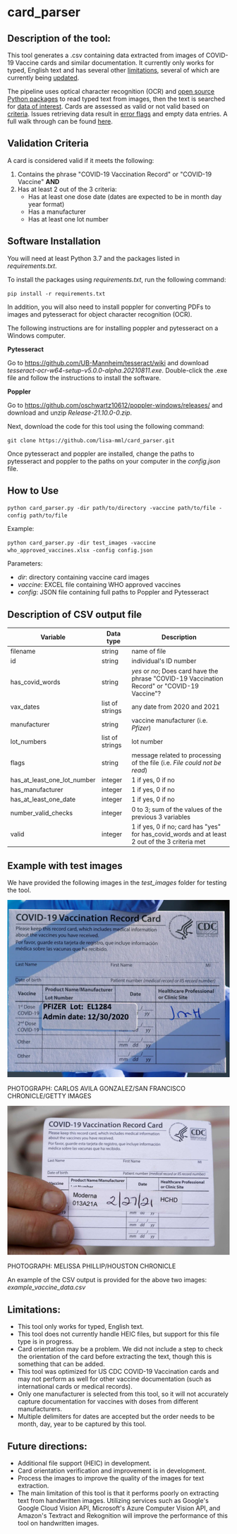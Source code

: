 # card_parser

## Description of the tool:

This tool generates a .csv containing data extracted from images of COVID-19 Vaccine cards and similar documentation. It currently only works for typed, English text and has several other [limitations](#limitations), several of which are currently being [updated](#future-directions).  

The pipeline uses optical character recognition (OCR) and [open source Python packages](#software-installation) to read typed text from images, then the text is searched for [data of interest](#description-of-csv-output-file). Cards are assessed as valid or not valid based on [criteria](#validation-criteria). Issues retrieving data result in [error flags](#description-of-csv-output-file) and empty data entries. A full walk through can be found [here](#how-to-use).  

## Validation Criteria

A card is considered valid if it meets the following:

1. Contains the phrase "COVID-19 Vaccination Record" or "COVID-19 Vaccine" **AND**
2. Has at least 2 out of the 3 criteria:
   * Has at least one dose date (dates are expected to be in month day year format)
   * Has a manufacturer
   * Has at least one lot number

## Software Installation

You will need at least Python 3.7 and the packages listed in *requirements.txt*.

To install the packages using *requirements.txt*, run the following command:

`pip install -r requirements.txt`

In addition, you will also need to install poppler for converting PDFs to images and pytesseract for object character recognition (OCR). 

The following instructions are for installing poppler and pytesseract on a Windows computer.

**Pytesseract**

Go to https://github.com/UB-Mannheim/tesseract/wiki and download *tesseract-ocr-w64-setup-v5.0.0-alpha.20210811.exe*. 
Double-click the .exe file and follow the instructions to install the software.

**Poppler**

Go to https://github.com/oschwartz10612/poppler-windows/releases/ and download and unzip *Release-21.10.0-0.zip*.

Next, download the code for this tool using the following command:

`git clone https://github.com/lisa-mml/card_parser.git`

Once pytesseract and poppler are installed, change the paths to pytesseract and poppler to the paths on your computer in the *config.json* file.

## How to Use

`python card_parser.py -dir path/to/directory -vaccine path/to/file -config path/to/file`

Example:

`python card_parser.py -dir test_images -vaccine who_approved_vaccines.xlsx -config config.json`

Parameters:

 * *dir*: directory containing vaccine card images
 * *vaccine*: EXCEL file containing WHO approved vaccines
 * *config*: JSON file containing full paths to Poppler and Pytesseract

## Description of CSV output file

| Variable  | Data type | Description
| ----------| ----------| -----------|
| filename  | string  | name of file |
| id  | string | individual's ID number |
| has_covid_words | string | *yes*  or *no*; Does card have the phrase "COVID-19 Vaccination Record" or "COVID-19 Vaccine"? |
| vax_dates | list of strings | any date from 2020 and 2021 |
| manufacturer | string | vaccine manufacturer (i.e. *Pfizer*) |
| lot_numbers | list of strings | lot number | 
| flags | string | message related to processing of the file (i.e. *File could not be read*) |
| has_at_least_one_lot_number | integer | 1 if yes, 0 if no |
| has_manufacturer | integer | 1 if yes, 0 if no |
| has_at_least_one_date | integer | 1 if yes, 0 if no |
| number_valid_checks | integer | 0 to 3; sum of the values of the previous 3 variables |
| valid | integer | 1 if yes, 0 if no; card has "yes" for has_covid_words and at least 2 out of the 3 criteria met |

## Example with test images

We have provided the following images in the *test_images* folder for testing the tool. 

![Image 1](/test_images/255555_vaccine_card.PNG)

PHOTOGRAPH: CARLOS AVILA GONZALEZ/SAN FRANCISCO CHRONICLE/GETTY IMAGES

![Image 2](/test_images/24444_vaccine_card.jpg)

PHOTOGRAPH: MELISSA PHILLIP/HOUSTON CHRONICLE

An example of the CSV output is provided for the above two images: *example_vaccine_data.csv*

## Limitations:
* This tool only works for typed, English text.
* This tool does not currently handle HEIC files, but support for this file type is in progress.
* Card orientation may be a problem. We did not include a step to check the orientation of the card before extracting the text, though this is something that can be added.
* This tool was optimized for US CDC COVID-19 Vaccination cards and may not perform as well for other vaccine documentation (such as international cards or medical records).
* Only one manufacturer is selected from this tool, so it will not accurately capture documentation for vaccines with doses from different manufacturers.
* Multiple delimiters for dates are accepted but the order needs to be month, day, year to be captured by this tool.

## Future directions:
* Additional file support (HEIC) in development.
* Card orientation verification and improvement is in development.
* Process the images to improve the quality of the images for text extraction.
* The main limitation of this tool is that it performs poorly on extracting text from handwritten images. Utilizing services such as Google's Google Cloud Vision API, Microsoft's Azure Computer Vision API, and Amazon's Textract and Rekognition will improve the performance of this tool on handwritten images.
